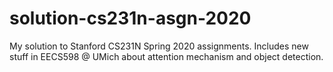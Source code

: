 # solution-cs231n-asgn-2020
My solution to Stanford CS231N Spring 2020 assignments. Includes new stuff in EECS598 @ UMich about attention mechanism and object detection.
